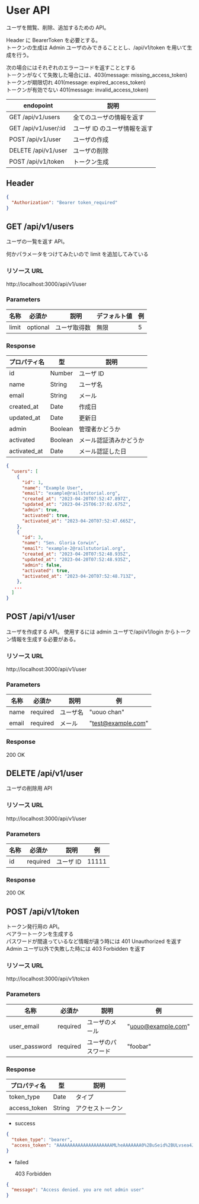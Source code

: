# User API

ユーザを閲覧、削除、追加するための API。<br>

Header に BearerToken を必要とする。<br>
トークンの生成は Admin ユーザのみできることとし、/api/v1/token を用いて生成を行う。<br>

次の場合にはそれぞれのエラーコードを返すこととする<br>
トークンがなくて失敗した場合には、403(message: missing_access_token)<br>
トークンが期限切れ 401(message: expired_access_token)<br>
トークンが有効でない 401(message: invalid_access_token)<br>

| endopoint            | 説明                         |
| -------------------- | ---------------------------- |
| GET /api/v1/users    | 全てのユーザの情報を返す     |
| GET /api/v1/user/:id | ユーザ ID のユーザ情報を返す |
| POST /api/v1/user    | ユーザの作成                 |
| DELETE /api/v1/user  | ユーザの削除                 |
| POST /api/v1/token   | トークン生成                 |

## Header

```json
{
  "Authorization": "Bearer token_required"
}
```

## GET /api/v1/users

ユーザの一覧を返す API。

何かパラメータをつけてみたいので limit を追加してみている

### リソース URL

http://localhost:3000/api/v1/user

### Parameters

| 名称  | 必須か   | 　説明       | デフォルト値 | 例  |
| ----- | -------- | ------------ | ------------ | --- |
| limit | optional | ユーザ取得数 | 無限         | 5   |

### Response

| プロパティ名 | 型      | 説明                   |
| ------------ | ------- | ---------------------- |
| id           | Number  | ユーザ ID              |
| name         | String  | ユーザ名               |
| email        | String  | メール                 |
| created_at   | Date    | 作成日                 |
| updated_at   | Date    | 更新日                 |
| admin        | Boolean | 管理者かどうか         |
| activated    | Boolean | メール認証済みかどうか |
| activated_at | Date    | メール認証した日       |

```json
{
  "users": [
    {
      "id": 1,
      "name": "Example User",
      "email": "example@railstutorial.org",
      "created_at": "2023-04-20T07:52:47.897Z",
      "updated_at": "2023-04-25T06:37:02.675Z",
      "admin": true,
      "activated": true,
      "activated_at": "2023-04-20T07:52:47.665Z",
    },
    {
      "id": 3,
      "name": "Sen. Gloria Corwin",
      "email": "example-2@railstutorial.org",
      "created_at": "2023-04-20T07:52:48.935Z",
      "updated_at": "2023-04-20T07:52:48.935Z",
      "admin": false,
      "activated": true,
      "activated_at": "2023-04-20T07:52:48.713Z",
    },
   ...
  ]
}
```

## POST /api/v1/user

ユーザを作成する API。
使用するには admin ユーザで/api/v1/login からトークン情報を生成する必要がある。

### リソース URL

http://localhost:3000/api/v1/user

### Parameters

| 名称  | 必須か   | 　説明   | 例                 |
| ----- | -------- | -------- | ------------------ |
| name  | required | ユーザ名 | "uouo chan"        |
| email | required | メール   | "test@example.com" |

### Response

200 OK

## DELETE /api/v1/user

ユーザの削除用 API

### リソース URL

http://localhost:3000/api/v1/user

### Parameters

| 名称 | 必須か   | 　説明    | 例    |
| ---- | -------- | --------- | ----- |
| id   | required | ユーザ ID | 11111 |

### Response

200 OK

## POST /api/v1/token

トークン発行用の API。<br>
ベアラートークンを生成する<br>
パスワードが間違っているなど情報が違う時には 401 Unauthorized を返す<br>
Admin ユーザ以外で失敗した時には 403 Forbidden を返す<br>

<!-- Todo: トークンを db に記録して検証できるようにする、有効期限切れなっていたら再生成する。
トークンの有効期限は 1 時間 -->

### リソース URL

http://localhost:3000/api/v1/token

### Parameters

| 名称          | 必須か   | 　説明             | 例                 |
| ------------- | -------- | ------------------ | ------------------ |
| user_email    | required | ユーザのメール     | "uouo@example.com" |
| user_password | required | ユーザのパスワード | "foobar"           |

### Response

| プロパティ名 | 型     | 説明             |
| ------------ | ------ | ---------------- |
| token_type   | Date   | タイプ           |
| access_token | String | アクセストークン |

- success

```json
{
  "token_type": "bearer",
  "access_token": "AAAAAAAAAAAAAAAAAAAAAMLheAAAAAAA0%2BuSeid%2BULvsea4JtiGRiSDSJSI%3DEUifiRBkKG5E2XzMDjRfl76ZC9Ub0wnz4XsNiRVBChTYbJcE3F"
}
```

- failed

  403 Forbidden

```json
{
  "message": "Access denied. you are not admin user"
}
```
